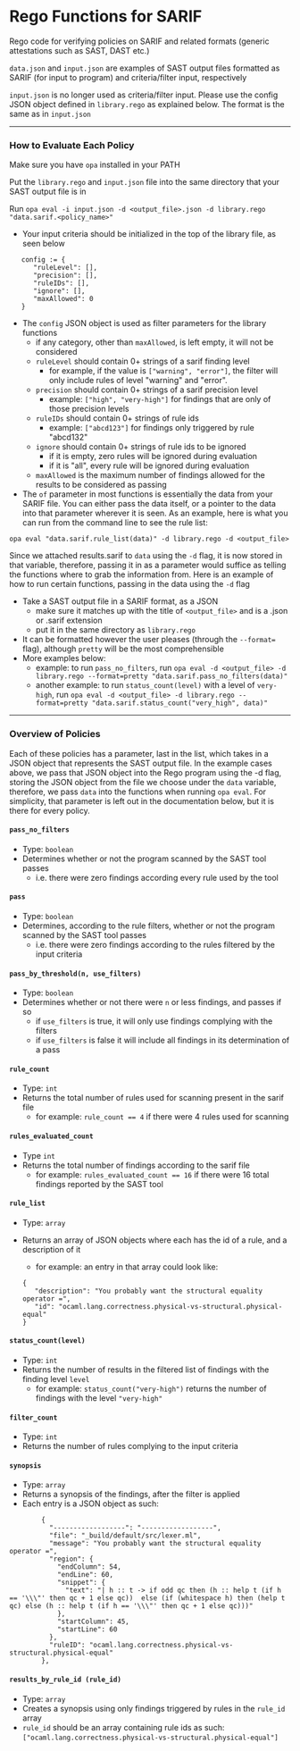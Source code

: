 # Rego Functions for SARIF

Rego code for verifying policies on SARIF and related formats (generic attestations such as SAST, DAST etc.)

`data.json` and `input.json` are examples of SAST output files formatted as SARIF (for input to program) and criteria/filter input, respectively

`input.json` is no longer used as criteria/filter input. Please use the config JSON object defined in `library.rego` as explained below. The format is the same as in `input.json`

---
### How to Evaluate Each Policy

Make sure you have `opa` installed in your PATH

Put the `library.rego` and `input.json` file into the same directory that your SAST output file is in

Run `opa eval -i input.json -d <output_file>.json -d library.rego "data.sarif.<policy_name>"`

- Your input criteria should be initialized in the top of the library file, as seen below

```
   config := {
      "ruleLevel": [],
      "precision": [],
      "ruleIDs": [],
      "ignore": [],
      "maxAllowed": 0
   }
```

- The `config` JSON object is used as filter parameters for the library functions
   - if any category, other than `maxAllowed`, is left empty, it will not be considered
   - `ruleLevel` should contain 0+ strings of a sarif finding level
      - for example, if the value is `["warning", "error"]`, the filter will only include rules of level "warning" and "error".
   - `precision` should contain 0+ strings of a sarif precision level
      - example: `["high", "very-high"]` for findings that are only of those precision levels
   - `ruleIDs` should contain 0+ strings of rule ids
      - example: `["abcd123"]` for findings only triggered by rule "abcd132"
   - `ignore` should contain 0+ strings of rule ids to be ignored
      - if it is empty, zero rules will be ignored during evaluation
      - if it is "all", every rule will be ignored during evaluation
   - `maxAllowed` is the maximum number of findings allowed for the results to be considered as passing
- The `of` parameter in most functions is essentially the data from your SARIF file. You can either pass the data itself, or a pointer to the data into that parameter wherever it is seen. As an example, here is what you can run from the command line to see the rule list:
```
opa eval "data.sarif.rule_list(data)" -d library.rego -d <output_file>
```
Since we attached results.sarif to `data` using the `-d` flag, it is now stored in that variable, therefore, passing it in as a parameter would suffice as telling the functions where to grab the information from. Here is an example of how to run certain functions, passing in the data using the `-d` flag
- Take a SAST output file in a SARIF format, as a JSON
   - make sure it matches up with the title of `<output_file>` and is a .json or .sarif extension
   - put it in the same directory as `library.rego`
- It can be formatted however the user pleases (through  the  `--format=` flag), although `pretty` will be the most comprehensible
- More examples below:
   - example: to run `pass_no_filters`, run `opa eval -d <output_file> -d library.rego --format=pretty "data.sarif.pass_no_filters(data)"`
   - another example: to run `status_count(level)` with a level of `very-high`, run `opa eval -d <output_file> -d library.rego --format=pretty "data.sarif.status_count("very_high", data)"`

---

### Overview of Policies

Each of these policies has a parameter, last in the list, which takes in a JSON object that represents the SAST output file. In the example cases above, we pass that JSON object into the Rego program using the -d flag, storing the JSON object from the file we choose under the `data` variable, therefore, we pass `data` into the functions when running `opa eval`. For simplicity, that parameter is left out in the documentation below, but it is there for every policy.

#### `pass_no_filters`

- Type: `boolean`
- Determines whether or not the program scanned by the SAST tool passes
   - i.e. there were zero findings according every rule used by the tool

#### `pass`

- Type: `boolean`
- Determines, according to the rule filters, whether or not the program scanned by the SAST tool passes
   - i.e. there were zero findings according to the rules filtered by the input criteria

#### `pass_by_threshold(n, use_filters)`

- Type: `boolean`
- Determines whether or not there were `n` or less findings, and passes if so
   - if `use_filters` is true, it will only use findings complying with the filters
   - if `use_filters` is false it will include all findings in its determination of a pass

#### `rule_count`

- Type: `int`
- Returns the total number of rules used for scanning present in the sarif file
   - for example: `rule_count == 4` if there were 4 rules used for scanning

#### `rules_evaluated_count`

- Type `int`
- Returns the total number of findings according to the sarif file
   - for example: `rules_evaluated_count == 16` if there were 16 total findings reported by the SAST tool

#### `rule_list`

- Type: `array`
- Returns an array of JSON objects where each has the id of a rule, and a description of it
   - for example: an entry in that array could look like:

   ```
   {
      "description": "You probably want the structural equality operator =",
      "id": "ocaml.lang.correctness.physical-vs-structural.physical-equal"
   }
   ```

#### `status_count(level)`

- Type: `int`
- Returns the number of results in the filtered list of findings with the finding level `level`
   - for example: `status_count("very-high")` returns the number of findings with the level `"very-high"`

#### `filter_count`

- Type: `int`
- Returns the number of rules complying to the input criteria

#### `synopsis`

- Type: `array`
- Returns a synopsis of the findings, after the filter is applied
- Each entry is a JSON object as such:

```
        {
          "------------------": "------------------",
          "file": "_build/default/src/lexer.ml",
          "message": "You probably want the structural equality operator =",
          "region": {
            "endColumn": 54,
            "endLine": 60,
            "snippet": {
              "text": "| h :: t -> if odd qc then (h :: help t (if h == '\\\"' then qc + 1 else qc))  else (if (whitespace h) then (help t qc) else (h :: help t (if h == '\\\"' then qc + 1 else qc)))"
            },
            "startColumn": 45,
            "startLine": 60
          },
          "ruleID": "ocaml.lang.correctness.physical-vs-structural.physical-equal"
        },
```

#### `results_by_rule_id (rule_id)`

- Type: `array`
- Creates a synopsis using only findings triggered by rules in the `rule_id` array
- `rule_id` should be an array containing rule ids as such: `["ocaml.lang.correctness.physical-vs-structural.physical-equal"]`
